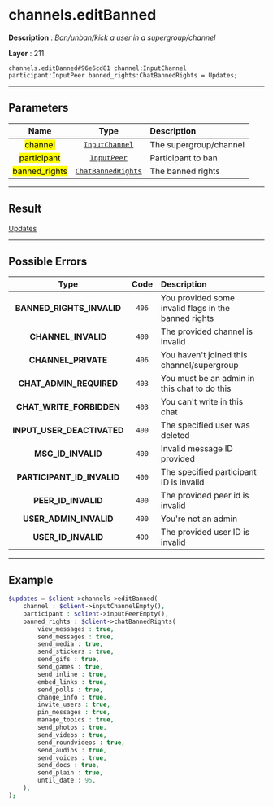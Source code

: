 # channels.editBanned

**Description** : *Ban/unban/kick a user in a supergroup/channel*

**Layer** : 211

```tl
channels.editBanned#96e6cd81 channel:InputChannel participant:InputPeer banned_rights:ChatBannedRights = Updates;
```

---

## Parameters

| Name | Type | Description |
| :---: | :---: | :--- |
| <mark>channel</mark> | [`InputChannel`](type/InputChannel) | The supergroup/channel |
| <mark>participant</mark> | [`InputPeer`](type/InputPeer) | Participant to ban |
| <mark>banned_rights</mark> | [`ChatBannedRights`](type/ChatBannedRights) | The banned rights |

---

## Result

[Updates](type/Updates)

---

## Possible Errors

| Type | Code | Description |
| :---: | :---: | :--- |
| **BANNED_RIGHTS_INVALID** | `406` | You provided some invalid flags in the banned rights |
| **CHANNEL_INVALID** | `400` | The provided channel is invalid |
| **CHANNEL_PRIVATE** | `406` | You haven't joined this channel/supergroup |
| **CHAT_ADMIN_REQUIRED** | `403` | You must be an admin in this chat to do this |
| **CHAT_WRITE_FORBIDDEN** | `403` | You can't write in this chat |
| **INPUT_USER_DEACTIVATED** | `400` | The specified user was deleted |
| **MSG_ID_INVALID** | `400` | Invalid message ID provided |
| **PARTICIPANT_ID_INVALID** | `400` | The specified participant ID is invalid |
| **PEER_ID_INVALID** | `400` | The provided peer id is invalid |
| **USER_ADMIN_INVALID** | `400` | You're not an admin |
| **USER_ID_INVALID** | `400` | The provided user ID is invalid |

---

## Example

```php
$updates = $client->channels->editBanned(
	channel : $client->inputChannelEmpty(),
	participant : $client->inputPeerEmpty(),
	banned_rights : $client->chatBannedRights(
		view_messages : true,
		send_messages : true,
		send_media : true,
		send_stickers : true,
		send_gifs : true,
		send_games : true,
		send_inline : true,
		embed_links : true,
		send_polls : true,
		change_info : true,
		invite_users : true,
		pin_messages : true,
		manage_topics : true,
		send_photos : true,
		send_videos : true,
		send_roundvideos : true,
		send_audios : true,
		send_voices : true,
		send_docs : true,
		send_plain : true,
		until_date : 95,
	),
);
```